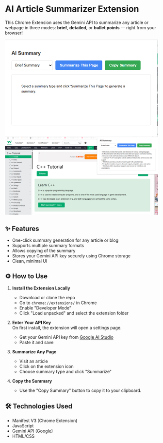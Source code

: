 # AI Article Summarizer Extension 

This Chrome Extension uses the Gemini API to summarize any article or webpage in three modes: **brief**, **detailed**, or **bullet points** — right from your browser!

![Screenshot 1](./ss1.png)
![Screenshot 2](./ss2.png)

## ✨ Features

- One-click summary generation for any article or blog
- Supports multiple summary formats
- Allows copying of the summary
- Stores your Gemini API key securely using Chrome storage
- Clean, minimal UI

## ⚙️ How to Use

1. **Install the Extension Locally**  
   - Download or clone the repo
   - Go to `chrome://extensions/` in Chrome
   - Enable "Developer Mode"
   - Click "Load unpacked" and select the extension folder

2. **Enter Your API Key**  
   On first install, the extension will open a settings page.  
   - Get your Gemini API key from [Google AI Studio](https://makersuite.google.com/app/apikey)
   - Paste it and save

3. **Summarize Any Page**  
   - Visit an article
   - Click on the extension icon
   - Choose summary type and click "Summarize"

4. **Copy the Summary**  
   - Use the "Copy Summary" button to copy it to your clipboard.

## 🛠 Technologies Used

- Manifest V3 (Chrome Extension)
- JavaScript
- Gemini API (Google)
- HTML/CSS